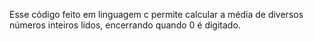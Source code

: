 Esse código feito em linguagem c permite calcular a média de diversos números inteiros lidos, encerrando quando 0 é digitado.
